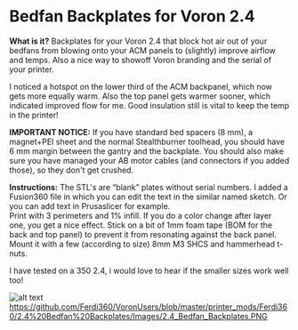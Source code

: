 # Bedfan Backplates for Voron 2.4
**What is it?**
Backplates for your Voron 2.4 that block hot air out of your bedfans from blowing onto your ACM panels to (slightly) improve airflow and temps. Also a nice way to showoff Voron branding and the serial of your printer.

I noticed a hotspot on the lower third of the ACM backpanel, which now gets more equally warm. Also the top panel gets warmer sooner, which indicated improved flow for me. Good insulation still is vital to keep the temp in the printer! 

**IMPORTANT NOTICE:**
If you have standard bed spacers (8 mm), a magnet+PEI sheet and the normal Stealthburner toolhead, you should have 6 mm margin between the gantry and the backplate. 
You should also make sure you have managed your AB motor cables (and connectors if you added those), so they don't get crushed.

**Instructions:**
The STL's are “blank” plates without serial numbers. I added a Fusion360 file in which you can edit the text in the similar named sketch. Or you can add text in Prusaslicer for example.  
Print with 3 perimeters and 1% infill. If you do a color change after layer one, you get a nice effect. 
Stick on a bit of 1mm foam tape (BOM for the back and top panel) to prevent it from resonating against the back panel.
Mount it with a few (according to size) 8mm M3 SHCS and hammerhead t-nuts.

I have tested on a 350 2.4, i would love to hear if the smaller sizes work well too! 

![alt text](https://github.com/Ferdi360/VoronUsers/blob/master/printer_mods/Ferdi360/2.4%20Bedfan%20Backplates/Images/2.4_Bedfan_Backplates.PNG)https://github.com/Ferdi360/VoronUsers/blob/master/printer_mods/Ferdi360/2.4%20Bedfan%20Backplates/Images/2.4_Bedfan_Backplates.PNG
